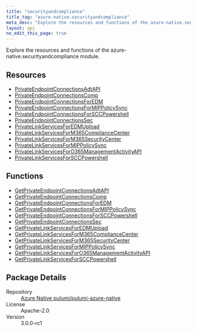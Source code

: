 ```yaml
---
title: "securityandcompliance"
title_tag: "azure-native.securityandcompliance"
meta_desc: "Explore the resources and functions of the azure-native.securityandcompliance module."
layout: api
no_edit_this_page: true
---
```


<!-- WARNING: this file was generated by Pulumi Docs Generator. -->
<!-- Do not edit by hand unless you're certain you know what you are doing! -->

Explore the resources and functions of the azure-native.securityandcompliance module.

<h2 id="resources">Resources</h2>
<ul class="api">
    <li><a href="privateendpointconnectionsadtapi/" title="PrivateEndpointConnectionsAdtAPI">PrivateEndpointConnectionsAdtAPI</a></li>
    <li><a href="privateendpointconnectionscomp/" title="PrivateEndpointConnectionsComp">PrivateEndpointConnectionsComp</a></li>
    <li><a href="privateendpointconnectionsforedm/" title="PrivateEndpointConnectionsForEDM">PrivateEndpointConnectionsForEDM</a></li>
    <li><a href="privateendpointconnectionsformippolicysync/" title="PrivateEndpointConnectionsForMIPPolicySync">PrivateEndpointConnectionsForMIPPolicySync</a></li>
    <li><a href="privateendpointconnectionsforsccpowershell/" title="PrivateEndpointConnectionsForSCCPowershell">PrivateEndpointConnectionsForSCCPowershell</a></li>
    <li><a href="privateendpointconnectionssec/" title="PrivateEndpointConnectionsSec">PrivateEndpointConnectionsSec</a></li>
    <li><a href="privatelinkservicesforedmupload/" title="PrivateLinkServicesForEDMUpload">PrivateLinkServicesForEDMUpload</a></li>
    <li><a href="privatelinkservicesform365compliancecenter/" title="PrivateLinkServicesForM365ComplianceCenter">PrivateLinkServicesForM365ComplianceCenter</a></li>
    <li><a href="privatelinkservicesform365securitycenter/" title="PrivateLinkServicesForM365SecurityCenter">PrivateLinkServicesForM365SecurityCenter</a></li>
    <li><a href="privatelinkservicesformippolicysync/" title="PrivateLinkServicesForMIPPolicySync">PrivateLinkServicesForMIPPolicySync</a></li>
    <li><a href="privatelinkservicesforo365managementactivityapi/" title="PrivateLinkServicesForO365ManagementActivityAPI">PrivateLinkServicesForO365ManagementActivityAPI</a></li>
    <li><a href="privatelinkservicesforsccpowershell/" title="PrivateLinkServicesForSCCPowershell">PrivateLinkServicesForSCCPowershell</a></li>
</ul>

<h2 id="functions">Functions</h2>
<ul class="api">
    <li><a href="getprivateendpointconnectionsadtapi/" title="GetPrivateEndpointConnectionsAdtAPI">GetPrivateEndpointConnectionsAdtAPI</a></li>
    <li><a href="getprivateendpointconnectionscomp/" title="GetPrivateEndpointConnectionsComp">GetPrivateEndpointConnectionsComp</a></li>
    <li><a href="getprivateendpointconnectionsforedm/" title="GetPrivateEndpointConnectionsForEDM">GetPrivateEndpointConnectionsForEDM</a></li>
    <li><a href="getprivateendpointconnectionsformippolicysync/" title="GetPrivateEndpointConnectionsForMIPPolicySync">GetPrivateEndpointConnectionsForMIPPolicySync</a></li>
    <li><a href="getprivateendpointconnectionsforsccpowershell/" title="GetPrivateEndpointConnectionsForSCCPowershell">GetPrivateEndpointConnectionsForSCCPowershell</a></li>
    <li><a href="getprivateendpointconnectionssec/" title="GetPrivateEndpointConnectionsSec">GetPrivateEndpointConnectionsSec</a></li>
    <li><a href="getprivatelinkservicesforedmupload/" title="GetPrivateLinkServicesForEDMUpload">GetPrivateLinkServicesForEDMUpload</a></li>
    <li><a href="getprivatelinkservicesform365compliancecenter/" title="GetPrivateLinkServicesForM365ComplianceCenter">GetPrivateLinkServicesForM365ComplianceCenter</a></li>
    <li><a href="getprivatelinkservicesform365securitycenter/" title="GetPrivateLinkServicesForM365SecurityCenter">GetPrivateLinkServicesForM365SecurityCenter</a></li>
    <li><a href="getprivatelinkservicesformippolicysync/" title="GetPrivateLinkServicesForMIPPolicySync">GetPrivateLinkServicesForMIPPolicySync</a></li>
    <li><a href="getprivatelinkservicesforo365managementactivityapi/" title="GetPrivateLinkServicesForO365ManagementActivityAPI">GetPrivateLinkServicesForO365ManagementActivityAPI</a></li>
    <li><a href="getprivatelinkservicesforsccpowershell/" title="GetPrivateLinkServicesForSCCPowershell">GetPrivateLinkServicesForSCCPowershell</a></li>
</ul>

<h2 id="package-details">Package Details</h2>
<dl class="package-details">
	<dt>Repository</dt>
	<dd><a href="https://github.com/pulumi/pulumi-azure-native">Azure Native pulumi/pulumi-azure-native</a></dd>
	<dt>License</dt>
	<dd>Apache-2.0</dd>
	<dt>Version</dt>
	<dd>3.0.0-rc1</dd>
</dl>

